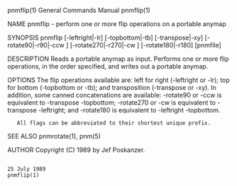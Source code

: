 pnmflip(1)                                                                               General Commands Manual                                                                               pnmflip(1)

NAME
       pnmflip - perform one or more flip operations on a portable anymap

SYNOPSIS
       pnmflip [-leftright|-lr] [-topbottom|-tb] [-transpose|-xy] [-rotate90|-r90|-ccw ] [-rotate270|-r270|-cw ] [-rotate180|-r180] [pnmfile]

DESCRIPTION
       Reads a portable anymap as input.  Performs one or more flip operations, in the order specified, and writes out a portable anymap.

OPTIONS
       The  flip  operations  available  are: left for right (-leftright or -lr); top for bottom (-topbottom or -tb); and transposition (-transpose or -xy).  In addition, some canned concatenations are
       available: -rotate90 or -ccw is equivalent to -transpose -topbottom; -rotate270 or -cw is equivalent to -transpose -leftright; and -rotate180 is equivalent to -leftright -topbottom.

       All flags can be abbreviated to their shortest unique prefix.

SEE ALSO
       pnmrotate(1), pnm(5)

AUTHOR
       Copyright (C) 1989 by Jef Poskanzer.

                                                                                               25 July 1989                                                                                    pnmflip(1)

